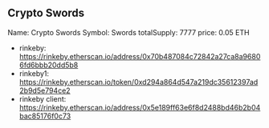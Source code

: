 ## Crypto Swords
Name: Crypto Swords
Symbol: Swords
totalSupply: 7777
price: 0.05 ETH

- rinkeby: https://rinkeby.etherscan.io/address/0x70b487084c72842a27ca8a96806fd6bbb20dd5b8
- rinkeby1: https://rinkeby.etherscan.io/token/0xd294a864d547a219dc35612397ad2b9d5e794ce2
- rinkeby client: https://rinkeby.etherscan.io/address/0x5e189ff63e6f8d2488bd46b2b04bac85176f0c73
